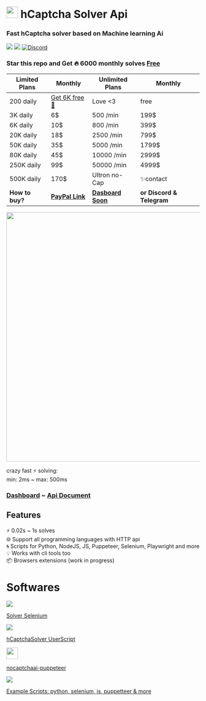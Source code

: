 <h1><img src="https://avatars.githubusercontent.com/u/110127579" width="30px" /> hCaptcha Solver Api </h1>
<h3>Fast hCaptcha solver based on Machine learning Ai</h3>

<p>
<a href="https://t.me/noCaptchaAi" target="_blank"><img src="https://img.shields.io/badge/Telegram-2CA5E0?style=for-the-badge&logo=telegram&logoColor=white"></a>
<a href="https://discord.gg/E7FfzhZqzA" target="_blank"><img src="https://img.shields.io/badge/Discord-7289DA?style=for-the-badge&logo=discord&logoColor=white"></a>
<a href="https://discord.gg/E7FfzhZqzA"><img alt="Discord" src="https://img.shields.io/discord/994856206525018112"></a>
</p>


<h3> Star this repo and Get 🔥 6000 monthly solves 
<a href="https://nocaptchaai.com/register">Free</a></h3>


| Limited Plans | Monthly | Unlimited Plans | Monthly   |
| ------------- | ------- | --------------- | --------- |
| 200 daily     | <a href="https://nocaptchaai.com/register">Get 6K free 💙</a></h2>     | Love <3 | free |
| 3K daily      | 6$      | 500 /min        | 199$      |
| 6K daily      | 10$     | 800 /min        | 399$      |
| 20K daily     | 18$     | 2500 /min       | 799$      |
| 50K daily     | 35$     | 5000 /min       | 1799$     |
| 80K daily     | 45$     | 10000 /min      | 2999$     |
| 250K daily    | 99$     | 50000 /min      | 4999$     |
| 500K daily    | 170$    | Ultron no-Cap   | ✨contact |
| **How to buy?**   | **<a href="https://nocaptchaai.com/buy.html">PayPal Link</a>**    | **<a href="https://dash.nocaptchaai.com">Dasboard Soon</a>**  | **or Discord & Telegram** |


<img src="https://user-images.githubusercontent.com/4178343/180646819-324163a8-0c4c-4571-b01c-2f98ab8a1127.gif" width="650">


crazy fast ⚡ solving: <br>
min: 2ms ~ max: 500ms

### [Dashboard](https://dash.nocaptchaai.com) ~ [Api Document](https://docs.nocaptchaai.com)
</p>











## Features

⚡ 0.02s ~ 1s solves \
🌐 Support all programming languages with HTTP api \
🌀 Scripts for Python, NodeJS, JS, Puppeteer, Selenium, Playwright and more \
💡 Works with cli tools too \
📦️ Browsers extensions (work in progress)



# Softwares

<p>
<img src="https://img.icons8.com/fluency/48/000000/selenium-test-automation.png"/>

[Solver Selenium](https://github.com/Hammad69275/NoCaptchaSolver)

<img src="https://img.icons8.com/fluency/48/000000/javascript.png"/>

[hCaptchaSolver UserScript](https://github.com/noCaptchaAi/hCaptchaSolver.user.js)

<img src="https://user-images.githubusercontent.com/10379601/29446482-04f7036a-841f-11e7-9872-91d1fc2ea683.png" width="30px">

[nocaptchaai-puppeteer](https://github.com/noCaptchaAi/nocaptchaai-puppeteer)
  
<img src="https://img.icons8.com/external-flaticons-lineal-color-flat-icons/38/000000/external-javascript-computer-programming-icons-flaticons-lineal-color-flat-icons.png"/>
  
[Example Scripts: python, selenium, js, puppetteer & more ](https://github.com/shimuldn/hCaptchaSolverApi/tree/main/usage_examples)

</p>
